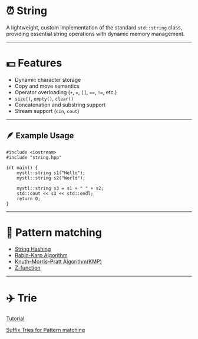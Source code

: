 # ⏰ String

A lightweight, custom implementation of the standard `std::string` class, providing essential string operations with dynamic memory management.

---

# 💵 Features

- Dynamic character storage  
- Copy and move semantics  
- Operator overloading (`+`, `=`, `[]`, `==`, `!=`, etc.)  
- `size()`, `empty()`, `clear()`  
- Concatenation and substring support  
- Stream support (`cin`, `cout`)

---

## 🪶 Example Usage

```
#include <iostream>
#include "string.hpp" 

int main() {
    mystl::string s1("Hello");
    mystl::string s2("World");

    mystl::string s3 = s1 + " " + s2;
    std::cout << s3 << std::endl; 
    return 0;
}

```
---

# 🎸 Pattern matching

- [String Hashing](https://cp-algorithms.com/string/string-hashing.html)
- [Rabin-Karp Algorithm](https://cp-algorithms.com/string/rabin-karp.html)
- [Knuth–Morris–Pratt Algorithm(KMP)](https://cp-algorithms.com/string/prefix-function.html)
- [Z-function](https://cp-algorithms.com/string/z-function.html)

---

# ✈️ Trie

[Tutorial](https://www.geeksforgeeks.org/dsa/trie-insert-and-search)

[Suffix Tries for Pattern matching](https://www.geeksforgeeks.org/dsa/pattern-searching-using-suffix-tree)

